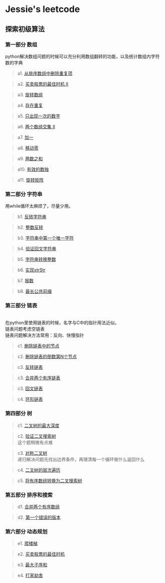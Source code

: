 # Jessie's leetcode

## 探索初级算法

### 第一部分 数组

python解决数组问题的时候可以充分利用数组翻转的功能，以及统计数组内字符数的字典

> a1. [从排序数组中删除重复项](https://github.com/OrangeJessie/Fighting_Leetcode/blob/master/%E5%88%9D%E7%BA%A7%E7%AE%97%E6%B3%95/removeDuplicates.py)

> a2. [买卖股票的最佳时机 II ](https://github.com/OrangeJessie/Fighting_Leetcode/blob/master/%E5%88%9D%E7%BA%A7%E7%AE%97%E6%B3%95/maxProfit.py)

> a3. [旋转数组](https://github.com/OrangeJessie/Fighting_Leetcode/blob/master/%E5%88%9D%E7%BA%A7%E7%AE%97%E6%B3%95/rotateArray.py)

> a4. [存在重复](https://github.com/OrangeJessie/Fighting_Leetcode/blob/master/%E5%88%9D%E7%BA%A7%E7%AE%97%E6%B3%95/containsDuplicate.py)

> a5. [只出现一次的数字](https://github.com/OrangeJessie/Fighting_Leetcode/blob/master/%E5%88%9D%E7%BA%A7%E7%AE%97%E6%B3%95/singleNumber.py)

> a6. [两个数组交集 II ](https://github.com/OrangeJessie/Fighting_Leetcode/blob/master/%E5%88%9D%E7%BA%A7%E7%AE%97%E6%B3%95/intersect.py)

> a7. [加一](https://github.com/OrangeJessie/Fighting_Leetcode/blob/master/%E5%88%9D%E7%BA%A7%E7%AE%97%E6%B3%95/plusOne.py)

> a8. [移动零](https://github.com/OrangeJessie/Fighting_Leetcode/blob/master/%E5%88%9D%E7%BA%A7%E7%AE%97%E6%B3%95/moveZeroes.py)

> a9. [两数之和](https://github.com/OrangeJessie/Fighting_Leetcode/blob/master/%E5%88%9D%E7%BA%A7%E7%AE%97%E6%B3%95/twoSum.py)

> a10. [有效的数独](https://github.com/OrangeJessie/Fighting_Leetcode/blob/master/%E5%88%9D%E7%BA%A7%E7%AE%97%E6%B3%95/isValidSudoku.py)

> a11. [旋转矩阵](https://github.com/OrangeJessie/Fighting_Leetcode/blob/master/%E5%88%9D%E7%BA%A7%E7%AE%97%E6%B3%95/rotateMatrix.py)

### 第二部分 字符串

用while循环太麻烦了，尽量少用。

> b1. [反转字符串](https://github.com/OrangeJessie/Fighting_Leetcode/blob/master/%E5%88%9D%E7%BA%A7%E7%AE%97%E6%B3%95/reverseString.py)

> b2. [整数反转](https://github.com/OrangeJessie/Fighting_Leetcode/blob/master/%E5%88%9D%E7%BA%A7%E7%AE%97%E6%B3%95/reverseNor.py)

> b3. [字符串中第一个唯一字符](https://github.com/OrangeJessie/Fighting_Leetcode/blob/master/%E5%88%9D%E7%BA%A7%E7%AE%97%E6%B3%95/firstUniqChar.py)

> b4. [验证回文字符串](https://github.com/OrangeJessie/Fighting_Leetcode/blob/master/%E5%88%9D%E7%BA%A7%E7%AE%97%E6%B3%95/isPalindrome.py)

> b5. [字符串转换整数](https://github.com/OrangeJessie/Fighting_Leetcode/blob/master/%E5%88%9D%E7%BA%A7%E7%AE%97%E6%B3%95/myAtoi.py)

> b6. [实现strStr](https://github.com/OrangeJessie/Fighting_Leetcode/blob/master/%E5%88%9D%E7%BA%A7%E7%AE%97%E6%B3%95/strStr.py)

> b7. [报数](https://github.com/OrangeJessie/Fighting_Leetcode/blob/master/%E5%88%9D%E7%BA%A7%E7%AE%97%E6%B3%95/countAndSay.py)

> b8. [最长公共前缀](https://github.com/OrangeJessie/Fighting_Leetcode/blob/master/%E5%88%9D%E7%BA%A7%E7%AE%97%E6%B3%95/longestCommonPrefix.py)

### 第三部分 链表
<br>在python里使用链表的时候，名字与C中的指针用法近似。
<br>链表问题考虑空链表
<br>链表问题解决方法常用：反向、快慢指针

> c1. [删除链表中的节点](https://github.com/OrangeJessie/Fighting_Leetcode/blob/master/%E5%88%9D%E7%BA%A7%E7%AE%97%E6%B3%95/deleteNode.py)

> c2. [删除链表的倒数第N个节点](https://github.com/OrangeJessie/Fighting_Leetcode/blob/master/%E5%88%9D%E7%BA%A7%E7%AE%97%E6%B3%95/removeNthFromEnd.py)

> c3. [反转链表](https://github.com/OrangeJessie/Fighting_Leetcode/blob/master/%E5%88%9D%E7%BA%A7%E7%AE%97%E6%B3%95/reverseList.py)

> c3. [合并两个有序链表](https://github.com/OrangeJessie/Fighting_Leetcode/blob/master/%E5%88%9D%E7%BA%A7%E7%AE%97%E6%B3%95/mergeTwoLists.py)

> c3. [回文链表](https://github.com/OrangeJessie/Fighting_Leetcode/blob/master/%E5%88%9D%E7%BA%A7%E7%AE%97%E6%B3%95/palindromeList.py)

> c4. [环形链表](https://github.com/OrangeJessie/Fighting_Leetcode/blob/master/%E5%88%9D%E7%BA%A7%E7%AE%97%E6%B3%95/hasCycle.py)

### 第四部分 树
> c1. [二叉树的最大深度](https://github.com/OrangeJessie/Fighting_Leetcode/blob/master/%E5%88%9D%E7%BA%A7%E7%AE%97%E6%B3%95/maxDepth.py)

> c2. [验证二叉搜索树](https://github.com/OrangeJessie/Fighting_Leetcode/blob/master/%E5%88%9D%E7%BA%A7%E7%AE%97%E6%B3%95/isValidBST.py)
<br>这个题稍微有点难

> c3. [对称二叉树](https://github.com/OrangeJessie/Fighting_Leetcode/blob/master/%E5%88%9D%E7%BA%A7%E7%AE%97%E6%B3%95/isSymmetric.py)
<br>递归解决问题先找出边界条件，再理清每一个循环做什么返回什么

> c4. [二叉树的层次遍历](https://github.com/OrangeJessie/Fighting_Leetcode/blob/master/%E5%88%9D%E7%BA%A7%E7%AE%97%E6%B3%95/levelOrder.py)

> c5. [将有序数组转换为二叉搜索树](https://github.com/OrangeJessie/Fighting_Leetcode/blob/master/%E5%88%9D%E7%BA%A7%E7%AE%97%E6%B3%95/sortedArrayToBST.py)

### 第五部分 排序和搜索
> d1. [合并两个有序数组](https://github.com/OrangeJessie/Fighting_Leetcode/blob/master/%E5%88%9D%E7%BA%A7%E7%AE%97%E6%B3%95/merge.py)

> d2. [第一个错误的版本](https://github.com/OrangeJessie/Fighting_Leetcode/blob/master/%E5%88%9D%E7%BA%A7%E7%AE%97%E6%B3%95/firstBadVersion.py)

### 第六部分 动态规划
> e1. [爬楼梯](https://github.com/OrangeJessie/Fighting_Leetcode/blob/master/%E5%88%9D%E7%BA%A7%E7%AE%97%E6%B3%95/climbStairs.py)

> e2. [买卖股票的最佳时机](https://github.com/OrangeJessie/Fighting_Leetcode/blob/master/%E5%88%9D%E7%BA%A7%E7%AE%97%E6%B3%95/maxProfitDynamic.py)

> e3. [最大子序和](https://github.com/OrangeJessie/Fighting_Leetcode/blob/master/%E5%88%9D%E7%BA%A7%E7%AE%97%E6%B3%95/maxSubArray.py)

> e4. [打家劫舍](https://github.com/OrangeJessie/Fighting_Leetcode/blob/master/%E5%88%9D%E7%BA%A7%E7%AE%97%E6%B3%95/rob.py)
